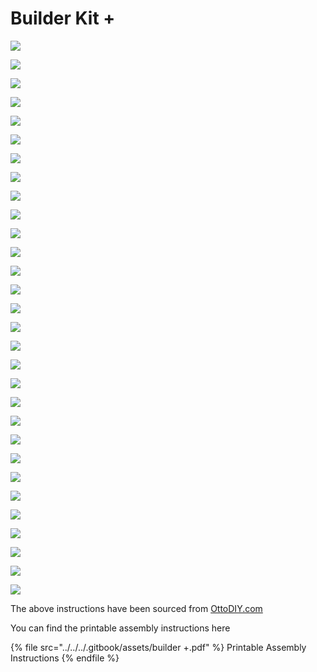 # Builder Kit +

![](<../../../.gitbook/assets/Screenshot\_1 (3).png>)

![](<../../../.gitbook/assets/Screenshot\_2 (1).png>)

![](<../../../.gitbook/assets/Screenshot\_3 (1).png>)

![](<../../../.gitbook/assets/Screenshot\_4 (3).png>)

![](<../../../.gitbook/assets/Screenshot\_5 (1).png>)

![](<../../../.gitbook/assets/Screenshot\_6 (1).png>)

![](../../../.gitbook/assets/Screenshot\_7.png)

![](<../../../.gitbook/assets/Screenshot\_8 (3).png>)

![](<../../../.gitbook/assets/Screenshot\_9 (2).png>)

![](<../../../.gitbook/assets/Screenshot\_10 (3).png>)

![](../../../.gitbook/assets/Screenshot\_11.png)

![](<../../../.gitbook/assets/Screenshot\_12 (1).png>)

![](../../../.gitbook/assets/Screenshot\_13.png)

![](<../../../.gitbook/assets/Screenshot\_14 (1).png>)

![](<../../../.gitbook/assets/Screenshot\_15 (3).png>)

![](<../../../.gitbook/assets/Screenshot\_16 (1).png>)

![](../../../.gitbook/assets/Screenshot\_17.png)

![](<../../../.gitbook/assets/Screenshot\_18 (2).png>)

![](<../../../.gitbook/assets/Screenshot\_19 (3).png>)

![](<../../../.gitbook/assets/Screenshot\_20 (1).png>)

![](<../../../.gitbook/assets/Screenshot\_21 (3).png>)

![](<../../../.gitbook/assets/Screenshot\_22 (2).png>)

![](<../../../.gitbook/assets/Screenshot\_23 (3).png>)

![](<../../../.gitbook/assets/Screenshot\_24 (2).png>)

![](../../../.gitbook/assets/Screenshot\_25.png)

![](<../../../.gitbook/assets/Screenshot\_26 (1).png>)

![](<../../../.gitbook/assets/Screenshot\_27 (3).png>)

![](<../../../.gitbook/assets/Screenshot\_28 (2).png>)

![](<../../../.gitbook/assets/Screenshot\_29 (1).png>)

![](<../../../.gitbook/assets/Screenshot\_30 (2).png>)

The above instructions have been sourced from [OttoDIY.com](https://www.ottodiy.com/)

You can find the printable assembly instructions here

{% file src="../../../.gitbook/assets/builder +.pdf" %}
Printable Assembly Instructions
{% endfile %}



